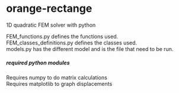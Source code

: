 # orange-rectange   
1D quadratic FEM solver with python   


FEM_functions.py defines the functions used.   
FEM_classes_definitions.py defines the classes used.   
models.py has the different model and is the file that need to be run.   


##### required python modules   
Requires numpy to do matrix calculations   
Requires matplotlib to graph displacements   

